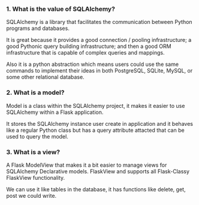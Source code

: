 ### 1. What is the value of SQLAlchemy?

SQLAlchemy is a library that facilitates the communication between Python programs and databases.

It is great because it provides a good connection / pooling infrastructure; a good Pythonic query building infrastructure; and then a good ORM infrastructure that is capable of complex queries and mappings.

Also it is a python abstraction which means users could use the same commands to implement their ideas in both PostgreSQL, SQLite, MySQL, or some other relational database.

### 2. What is a model?

Model is a class within the SQLAlchemy project, it makes it easier to use SQLAlchemy within a Flask application.

It stores the SQLAlchemy instance user create in application and it behaves like a regular Python class but has a query attribute attacted that can be used to query the model.

### 3. What is a view?

A Flask ModelView that makes it a bit easier to manage views for SQLAlchemy Declarative models. FlaskView and supports all Flask-Classy FlaskView functionality.

We can use it like tables in the database, it has functions like delete, get, post we could write.